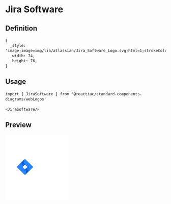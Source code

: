 # Jira Software

## Definition

```
{
  _style: 'image;image=img/lib/atlassian/Jira_Software_Logo.svg;html=1;strokeColor=none;',
  _width: 74,
  _height: 76,
}
```

## Usage

```
import { JiraSoftware } from '@reactiac/standard-components-diagrams/webLogos'

<JiraSoftware/>
```

## Preview

<img src="./jira-software.png" width="200"/>
